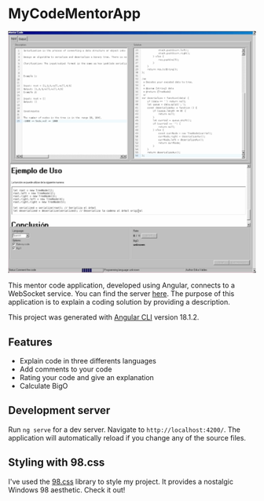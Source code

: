 # MyCodeMentorApp
![App ScreenShoot](example.jpeg)

This mentor code application, developed using Angular, connects to a WebSocket service. You can find the server [here](https://github.com/envm92/mentor-code-openai-nodejs). The purpose of this application is to explain a coding solution by providing a description.

This project was generated with [Angular CLI](https://github.com/angular/angular-cli) version 18.1.2.

## Features
* Explain code in three differents languages
* Add comments to your code
* Rating your code and give an explanation
* Calculate BigO

## Development server

Run `ng serve` for a dev server. Navigate to `http://localhost:4200/`. The application will automatically reload if you change any of the source files.

## Styling with 98.css

I've used the [98.css](https://github.com/jdan/98.css) library to style my project. It provides a nostalgic Windows 98 aesthetic. Check it out!
